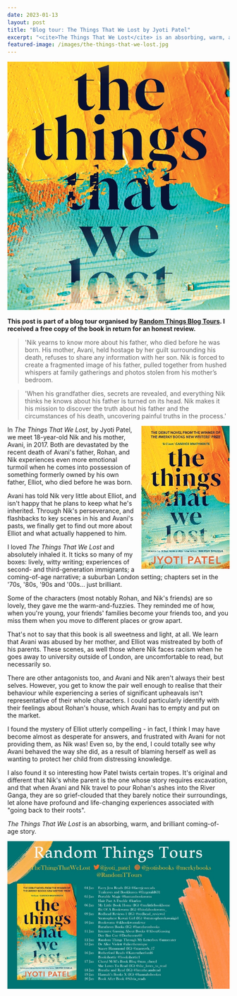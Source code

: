 ```yaml
---
date: 2023-01-13
layout: post
title: "Blog tour: The Things That We Lost by Jyoti Patel"
excerpt: "<cite>The Things That We Lost</cite> is an absorbing, warm, and brilliant coming-of-age story."
featured-image: /images/the-things-that-we-lost.jpg
---
```


![The Things That We Lost](/images/the-things-that-we-lost.jpg)

**This post is part of a blog tour organised by [Random Things Blog Tours](http://randomthingsthroughmyletterbox.blogspot.com/p/services-to-publishers-authors-blog.html). I received a free copy of the book in return for an honest review.**

> 'Nik yearns to know more about his father, who died before he was born. His mother, Avani, held hostage by her guilt surrounding his death, refuses to share any information with her son. Nik is forced to create a fragmented image of his father, pulled together from hushed whispers at family gatherings and photos stolen from his mother’s bedroom.

> 'When his grandfather dies, secrets are revealed, and everything Nik thinks he knows about his father is turned on its head. Nik makes it his mission to discover the truth about his father and the circumstances of his death, uncovering painful truths in the process.'

<img src="/images/the-things-that-we-lost-200.jpg" alt="The Things That We Lost" style="float: right; margin-bottom: 10px; margin-left: 10px;">

In <cite>The Things That We Lost</cite>, by Jyoti Patel, we meet 18-year-old Nik and his mother, Avani, in 2017. Both are devastated by the recent death of Avani's father, Rohan, and Nik experiences even more emotional turmoil when he comes into possession of something formerly owned by his own father, Elliot, who died before he was born.

Avani has told Nik very little about Elliot, and isn't happy that he plans to keep what he's inherited. Through Nik's perseverance, and flashbacks to key scenes in his and Avani's pasts, we finally get to find out more about Elliot and what actually happened to him.

I loved <cite>The Things That We Lost</cite> and absolutely inhaled it. It ticks so many of my boxes: lively, witty writing; experiences of second- and third-generation immigrants; a coming-of-age narrative; a suburban London setting; chapters set in the '70s, '80s, '90s and '00s... just brilliant.

Some of the characters (most notably Rohan, and Nik's friends) are so lovely, they gave me the warm-and-fuzzies. They reminded me of how, when you're young, your friends' families become your friends too, and you miss them when you move to different places or grow apart.

That's not to say that this book is all sweetness and light, at all. We learn that Avani was abused by her mother, and Elliot was mistreated by both of his parents. These scenes, as well those where Nik faces racism when he goes away to university outside of London, are uncomfortable to read, but necessarily so.

There are other antagonists too, and Avani and Nik aren't always their best selves. However, you get to know the pair well enough to realise that their behaviour while experiencing a series of significant upheavals isn't representative of their whole characters. I could particularly identify with their feelings about Rohan's house, which Avani has to empty and put on the market.

I found the mystery of Elliot utterly compelling - in fact, I think I may have become almost as desperate for answers, and frustrated with Avani for not providing them, as Nik was! Even so, by the end, I could totally see why Avani behaved the way she did, as a result of blaming herself as well as wanting to protect her child from distressing knowledge.

I also found it so interesting how Patel twists certain tropes. It's original and different that Nik's white parent is the one whose story requires excavation, and that when Avani and Nik travel to pour Rohan's ashes into the River Ganga, they are so grief-clouded that they barely notice their surroundings, let alone have profound and life-changing experiences associated with "going back to their roots".

<cite>The Things That We Lost</cite> is an absorbing, warm, and brilliant coming-of-age story.

![The Things That We Lost blog tour banner](/images/the-things-that-we-lost-banner.jpg)